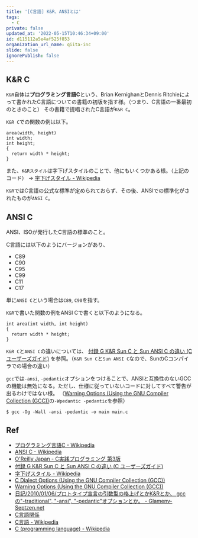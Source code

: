 ```yaml
---
title: '[C言語] K&R、ANSIとは'
tags:
  - C
private: false
updated_at: '2022-05-15T10:46:34+09:00'
id: d115112a5e4af525f853
organization_url_name: qiita-inc
slide: false
ignorePublish: false
---
```

## K&R C

`K&R`自体は**プログラミング言語C**という、Brian KernighanとDennis Ritchieによって書かれたC言語についての書籍の初版を指す様。（つまり、C言語の一番最初のときのこと）
その書籍で提唱されたC言語が`K&R C`。

`K&R C`での関数の例は以下。

```c:K&Rの例
area(width, height)
int width;
int height;
{
  return width * height;
}
```

また、`K&Rスタイル`は字下げスタイルのことで、他にもいくつかある様。（上記のコード）
→ [字下げスタイル - Wikipedia](https://ja.wikipedia.org/wiki/%E5%AD%97%E4%B8%8B%E3%81%92%E3%82%B9%E3%82%BF%E3%82%A4%E3%83%AB)

`K&R`ではC言語の公式な標準が定められておらず、その後、ANSIでの標準化がされたものが`ANSI C`。

## ANSI C

ANSI、ISOが発行したC言語の標準のこと。

C言語には以下のようにバージョンがあり、

- C89
- C90
- C95
- C99
- C11
- C17

単に`ANSI C`という場合は`C89`, `C90`を指す。

`K&R`で書いた関数の例をANSI Cで書くと以下のようになる。

```c:ANSI Cの例
int area(int width, int height)
{
  return width * height;
}
```

`K&R C`と`ANSI C`の違いについては、
[付録 G K&R Sun C と Sun ANSI C の違い (C ユーザーズガイド)](https://docs.oracle.com/cd/E19957-01/805-7885/6j7dqggde/index.html)
を参照。（`K&R Sun C`と`Sun ANSI C`なので、SunのCコンパイラでの場合の違い）

`gcc`では`-ansi`, `-pedantic`オプションをつけることで、ANSIと互換性のないGCCの機能は無効になる。ただし、仕様に従っていないコードに対してすべて警告が出るわけではない様。
（[Warning Options (Using the GNU Compiler Collection (GCC))](https://gcc.gnu.org/onlinedocs/gcc-12.1.0/gcc/Warning-Options.html#Warning-Options)の`-Wpedantic -pedantic`を参照）

```
$ gcc -Og -Wall -ansi -pedantic -o main main.c
```

## Ref

- [プログラミング言語C - Wikipedia](https://ja.wikipedia.org/wiki/%E3%83%97%E3%83%AD%E3%82%B0%E3%83%A9%E3%83%9F%E3%83%B3%E3%82%B0%E8%A8%80%E8%AA%9EC)
- [ANSI C - Wikipedia](https://ja.wikipedia.org/wiki/ANSI_C)
- [O'Reilly Japan - C実践プログラミング 第3版](https://www.oreilly.co.jp/books/4900900648/)
- [付録 G K&R Sun C と Sun ANSI C の違い (C ユーザーズガイド)](https://docs.oracle.com/cd/E19957-01/805-7885/6j7dqggde/index.html)
- [字下げスタイル - Wikipedia](https://ja.wikipedia.org/wiki/%E5%AD%97%E4%B8%8B%E3%81%92%E3%82%B9%E3%82%BF%E3%82%A4%E3%83%AB)
- [C Dialect Options (Using the GNU Compiler Collection (GCC))](https://gcc.gnu.org/onlinedocs/gcc-12.1.0/gcc/C-Dialect-Options.html#C-Dialect-Options)
- [Warning Options (Using the GNU Compiler Collection (GCC))](https://gcc.gnu.org/onlinedocs/gcc-12.1.0/gcc/Warning-Options.html#Warning-Options)
- [日記/2010/01/06/プロトタイプ宣言の引数型の格上げとかK&Rとか、 gccの"-traditional", "-ansi", "-pedantic"オプションとか。 - Glamenv-Septzen.net](https://www.glamenv-septzen.net/view/537)
- [C言語関係](http://roadman.gozaru.jp/clanguagetext1.html)
- [C言語 - Wikipedia](https://ja.wikipedia.org/wiki/C%E8%A8%80%E8%AA%9E)
- [C (programming language) - Wikipedia](https://en.wikipedia.org/wiki/C_%28programming_language%29)
